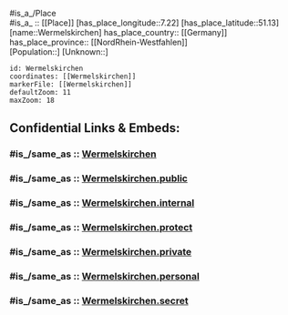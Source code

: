 ﻿---
confidential: public
isDeleted: false
location:
- 51.13
- 7.22
mapmarker: city
mapzoom:
- 7
- 12
SpocWebEntityId: 35550
tags:
- geo/City
type: City
---

#is_a_/Place  
#is_a_ :: [[Place]] 
[has_place_longitude::7.22] 
[has_place_latitude::51.13] 
[name::Wermelskirchen] 
has_place_country:: [[Germany]]  
has_place_province:: [[NordRhein-Westfahlen]]  
[Population::] 
[Unknown::] 


```leaflet
id: Wermelskirchen
coordinates: [[Wermelskirchen]] 
markerFile: [[Wermelskirchen]] 
defaultZoom: 11 
maxZoom: 18
```


## Confidential Links & Embeds: 

### #is_/same_as :: [Wermelskirchen](/_Standards/Earth/Continent/Europe/Europe~Central/Germany/Germany~West/Nordrhein-Westfalen/counties~NW/Rheinisch-Berg.Kreis/cities~Rheinisch-Bergisch/Wermelskirchen.md) 

### #is_/same_as :: [Wermelskirchen.public](/_public/Earth/Continent/Europe/Europe~Central/Germany/Germany~West/Nordrhein-Westfalen/counties~NW/Rheinisch-Berg.Kreis/cities~Rheinisch-Bergisch/Wermelskirchen.public.md) 

### #is_/same_as :: [Wermelskirchen.internal](/_internal/Earth/Continent/Europe/Europe~Central/Germany/Germany~West/Nordrhein-Westfalen/counties~NW/Rheinisch-Berg.Kreis/cities~Rheinisch-Bergisch/Wermelskirchen.internal.md) 

### #is_/same_as :: [Wermelskirchen.protect](/_protect/Earth/Continent/Europe/Europe~Central/Germany/Germany~West/Nordrhein-Westfalen/counties~NW/Rheinisch-Berg.Kreis/cities~Rheinisch-Bergisch/Wermelskirchen.protect.md) 

### #is_/same_as :: [Wermelskirchen.private](/_private/Earth/Continent/Europe/Europe~Central/Germany/Germany~West/Nordrhein-Westfalen/counties~NW/Rheinisch-Berg.Kreis/cities~Rheinisch-Bergisch/Wermelskirchen.private.md) 

### #is_/same_as :: [Wermelskirchen.personal](/_personal/Earth/Continent/Europe/Europe~Central/Germany/Germany~West/Nordrhein-Westfalen/counties~NW/Rheinisch-Berg.Kreis/cities~Rheinisch-Bergisch/Wermelskirchen.personal.md) 

### #is_/same_as :: [Wermelskirchen.secret](/_secret/Earth/Continent/Europe/Europe~Central/Germany/Germany~West/Nordrhein-Westfalen/counties~NW/Rheinisch-Berg.Kreis/cities~Rheinisch-Bergisch/Wermelskirchen.secret.md)

